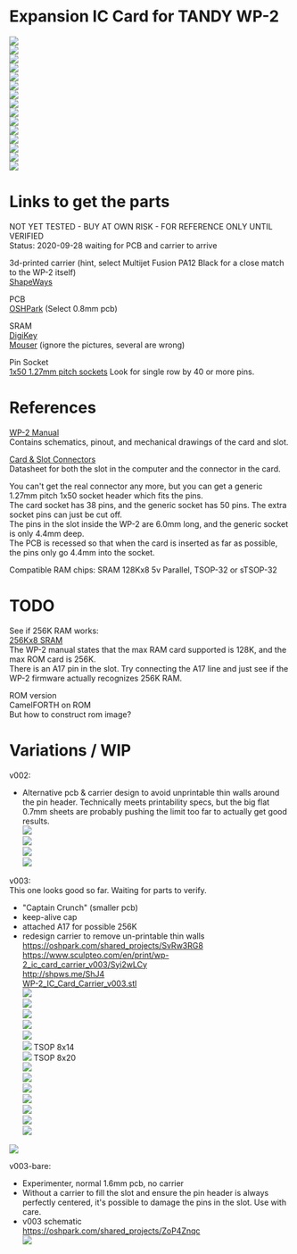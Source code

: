 # Expansion IC Card for TANDY WP-2

![](assembly_1.jpg)  
![](assembly_2.jpg)  
![](assembly_3.jpg)  
![](assembly_4.jpg)  
![](assembly_5.jpg)  
![](carrier_1.jpg)  
![](directions_1.jpg)  
![](directions_2.jpg)  
![](directions_3.jpg)  
![](directions_4.jpg)  
![](directions_5.jpg)  
![](PCB/WP-2_IC_Card_RAM_128K_1.jpg)  
![](PCB/WP-2_IC_Card_RAM_128K_2.jpg)  
![](PCB/WP-2_IC_Card_RAM_128K_3.jpg)  
![](PCB/WP-2_IC_Card_RAM_128K.svg)  

# Links to get the parts

NOT YET TESTED - BUY AT OWN RISK - FOR REFERENCE ONLY UNTIL VERIFIED  
Status: 2020-09-28 waiting for PCB and carrier to arrive  

3d-printed carrier (hint, select Multijet Fusion PA12 Black for a close match to the WP-2 itself)  
[ShapeWays](http://shpws.me/ShjK)  

PCB  
[OSHPark](https://oshpark.com/shared_projects/7Gr3WoFh) (Select 0.8mm pcb)  

SRAM  
[DigiKey](https://www.digikey.com/short/zw38nv)  
[Mouser](https://mou.sr/2GcUWHl) (ignore the pictures, several are wrong)  

Pin Socket  
[1x50 1.27mm pitch sockets](https://ebay.com/sch/i.html?_nkw=1.27mm+header+female) Look for single row by 40 or more pins.


# References
[WP-2 Manual](https://archive.org/search.php?query=Tandy%20WP-2)  
Contains schematics, pinout, and mechanical drawings of the card and slot.

[Card & Slot Connectors](ref/JC20-B38S-F1.pdf)  
Datasheet for both the slot in the computer and the connector in the card.

You can't get the real connector any more, but you can get a generic 1.27mm pitch 1x50 socket header which fits the pins.  
The card socket has 38 pins, and the generic socket has 50 pins. The extra socket pins can just be cut off.  
The pins in the slot inside the WP-2 are 6.0mm long, and the generic socket is only 4.4mm deep.  
The PCB is recessed so that when the card is inserted as far as possible, the pins only go 4.4mm into the socket.

Compatible RAM chips: SRAM 128Kx8 5v Parallel, TSOP-32 or sTSOP-32  

# TODO
See if 256K RAM works:  
[256Kx8 SRAM](https://www.mouser.com/ProductDetail/Alliance-Memory/AS6C2008A-55STIN)  
The WP-2 manual states that the max RAM card supported is 128K, and the max ROM card is 256K.  
There is an A17 pin in the slot. Try connecting the A17 line and just see if the WP-2 firmware actually recognizes 256K RAM.  

ROM version  
CamelFORTH on ROM  
But how to construct rom image?  

# Variations / WIP
v002:  
* Alternative pcb & carrier design to avoid unprintable thin walls around the pin header. Technically meets printability specs, but the big flat 0.7mm sheets are probably pushing the limit too far to actually get good results.  
![](Carrier/PCB_v002_1.jpg)  
![](Carrier/Carrier_v002_45mm_1.jpg)  
![](Carrier/Carrier_v002_45mm_2.jpg)  
![](Carrier/Carrier_v002_45mm_3.jpg)  

v003:  
This one looks good so far. Waiting for parts to verify.  
* "Captain Crunch" (smaller pcb)  
* keep-alive cap  
* attached A17 for possible 256K  
* redesign carrier to remove un-printable thin walls  
<https://oshpark.com/shared_projects/SvRw3RG8>  
<https://www.sculpteo.com/en/print/wp-2_ic_card_carrier_v003/Syi2wLCy>  
<http://shpws.me/ShJ4>  
[WP-2_IC_Card_Carrier_v003.stl](Carrier/WP-2_IC_Card_Carrier_v003.stl)  
![](PCB/WP-2_IC_Card_RAM_128K_v003.svg)  
![](PCB/WP-2_IC_Card_RAM_128K_v003_1.jpg)  
![](PCB/WP-2_IC_Card_RAM_128K_v003_2.jpg)  
![](PCB/WP-2_IC_Card_RAM_128K_v003_3.jpg)  
![](PCB/WP-2_IC_Card_RAM_128K_v003_4.jpg)  
![](PCB/WP-2_IC_Card_RAM_128K_v003_5.jpg)  TSOP 8x14  
![](PCB/WP-2_IC_Card_RAM_128K_v003_6.jpg)  TSOP 8x20  
![](PCB/WP-2_IC_Card_RAM_128K_v003_7.jpg)  
![](PCB/WP-2_IC_Card_RAM_128K_v003_8.jpg)  
![](Carrier/Carrier_v003_1.jpg)  
![](Carrier/Carrier_v003_2.jpg)  
![](Carrier/Carrier_v003_3.jpg)  
![](Carrier/Carrier_v003_4.jpg)  
![](Carrier/Carrier_v003_5.jpg)  
<!-- ![](Carrier/Carrier_v003_6.jpg)   -->
![](Carrier/Carrier_v003_7.jpg)  

v003-bare:  
* Experimenter, normal 1.6mm pcb, no carrier  
* Without a carrier to fill the slot and ensure the pin header is always perfectly centered, it's possible to damage the pins in the slot. Use with care.  
* v003 schematic  
<https://oshpark.com/shared_projects/ZoP4Znqc>  
![](PCB/WP-2_IC_Card_RAM_128K_bare_1.jpg)  

